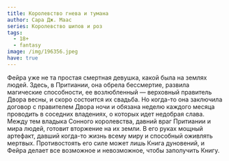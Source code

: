 ```yaml
---
title: Королевство гнева и тумана
author: Сара Дж. Маас
series: Королевство шипов и роз
tags:
  - 18+
  - fantasy
image: /img/196356.jpeg
have: true
---
```

Фейра уже не та простая смертная девушка, какой была на землях людей. Здесь, в Притиании, она обрела бессмертие, развила магические способности, ее возлюбленный — верховный правитель Двора весны, и скоро состоится их свадьба. Но когда-то она заключила договор с правителем Двора ночи и обязана неделю каждого месяца проводить в соседних владениях, о которых идет недобрая слава. Между тем владыка Сонного королевства, давний враг Притиании и мира людей, готовит вторжение на их земли. В его руках мощный артефакт, давший когда-то жизнь всему миру и способный оживлять мертвых. Противостоять его силе может лишь Книга дуновений, и Фейра делает все возможное и невозможное, чтобы заполучить Книгу.